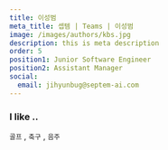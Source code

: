 ```yaml
---
title: 이성범
meta_title: 셉템 | Teams | 이성범
image: /images/authors/kbs.jpg
description: this is meta description
order: 5
position1: Junior Software Engineer
position2: Assistant Manager
social:
  email: jihyunbug@septem-ai.com
---
```


### I like ..
  `골프` , `축구` , `음주`
